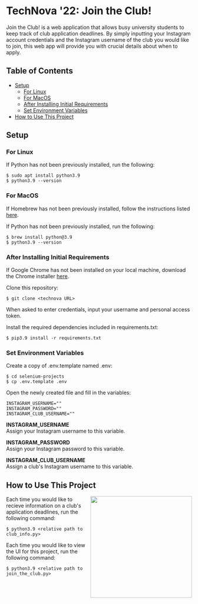 # TechNova '22: Join the Club!
Join the Club! is a web application that allows busy university students to keep track of club application deadlines. By simply inputting your Instagram account credentials and the Instagram username of the club you would like to join, this web app will provide you with crucial details about when to apply.

## Table of Contents
* [Setup](#setup)
  * [For Linux](#for-linux)
  * [For MacOS](#for-macos)
  * [After Installing Initial Requirements](#after-installing-initial-requirements)
  * [Set Environment Variables](#set-environment-variables)
* [How to Use This Project](#how-to-use-this-project)

## Setup 
### For Linux
If Python has not been previously installed, run the following:
```
$ sudo apt install python3.9
$ python3.9 --version
```

### For MacOS
If Homebrew has not been previously installed, follow the instructions listed [here](https://brew.sh/).

If Python has not been previously installed, run the following:
```
$ brew install python@3.9
$ python3.9 --version
```

### After Installing Initial Requirements
If Google Chrome has not been installed on your local machine, download the Chrome installer [here](https://www.google.com/intl/en_ca/chrome/).

Clone this repository:
```
$ git clone <technova URL>
``` 
When asked to enter credentials, input your username and personal access token.

Install the required dependencies included in requirements.txt:
```
$ pip3.9 install -r requirements.txt
```

### Set Environment Variables
Create a copy of .env.template named .env:
```
$ cd selenium-projects
$ cp .env.template .env
``` 
Open the newly created file and fill in the variables:
```
INSTAGRAM_USERNAME=""
INSTAGRAM_PASSWORD=""
INSTAGRAM_CLUB_USERNAME=""
``` 
**INSTAGRAM_USERNAME**\
Assign your Instagram username to this variable. 

**INSTAGRAM_PASSWORD**\
Assign your Instagram password to this variable. 

**INSTAGRAM_CLUB_USERNAME**\
Assign a club's Instagram username to this variable. 

## How to Use This Project
<img align="right" width="275" src="https://github.com/miaisakovic/technova/blob/main/images/icon.png">

Each time you would like to recieve information on a club's application deadlines, run the following command:
```
$ python3.9 <relative path to club_info.py>
```

Each time you would like to view the UI for this project, run the following command:
```
$ python3.9 <relative path to join_the_club.py>
```
